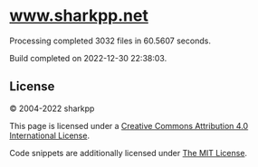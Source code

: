 # www.sharkpp.net

Processing completed 3032 files in 60.5607 seconds.

Build completed on 2022-12-30 22:38:03.

## License

&copy; 2004-2022 sharkpp

This page is licensed under a [Creative Commons Attribution 4.0 International License](http://creativecommons.org/licenses/by/4.0/).

Code snippets are additionally licensed under [The MIT License](http://opensource.org/licenses/MIT).
